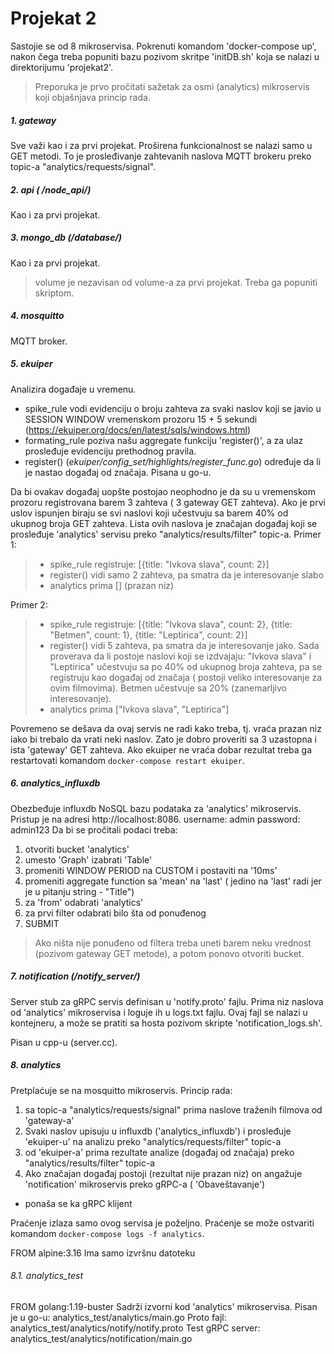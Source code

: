 # Projekat 2

Sastojie se od 8 mikroservisa.
Pokrenuti komandom 'docker-compose up', nakon čega treba popuniti bazu pozivom skritpe 'initDB.sh' koja se nalazi u direktorijumu 'projekat2'.

> Preporuka je prvo pročitati sažetak za osmi (analytics) mikroservis koji objašnjava princip rada.

##### 1. gateway
Sve važi kao i za prvi projekat.
Proširena funkcionalnost se nalazi samo u GET metodi. To je prosleđivanje zahtevanih naslova MQTT brokeru preko topic-a "analytics/requests/signal".

##### 2. api ( /node_api/)
Kao i za prvi projekat.
##### 3. mongo_db (/database/)
Kao i za prvi projekat. 
> volume je nezavisan od volume-a za prvi projekat. Treba ga popuniti skriptom.

##### 4. mosquitto
MQTT broker.

##### 5. ekuiper
Analizira događaje u vremenu.
- spike_rule 
vodi evidenciju o broju zahteva za svaki naslov koji se javio u SESSION WINDOW vremenskom prozoru 15 + 5 sekundi (https://ekuiper.org/docs/en/latest/sqls/windows.html)
- formating_rule 
poziva našu aggregate funkciju 'register()', a za ulaz prosleđuje evidenciju prethodnog pravila.
- register() (*ekuiper/config_set/highlights/register_func.go*) 
određuje da li je nastao događaj od značaja.
Pisana u go-u.

Da bi ovakav događaj uopšte postojao neophodno je da su u vremenskom prozoru registrovana barem 3 zahteva ( 3 gateway GET zahteva). Ako je prvi uslov ispunjen biraju se svi naslovi koji učestvuju sa barem 40% od ukupnog broja GET zahteva. Lista ovih naslova je značajan događaj koji se prosleđuje 'analytics' servisu preko "analytics/results/filter" topic-a.
Primer 1:
> - spike_rule registruje: 
[{title: "Ivkova slava", count: 2}]
> - register() vidi samo 2 zahteva, pa smatra da je interesovanje slabo
> - analytics prima [] (prazan niz)

Primer 2:
> - spike_rule registruje:
[{title: "Ivkova slava", count: 2}, {title: "Betmen", count: 1}, {title: "Leptirica", count: 2}]
> - register() vidi 5 zahteva, pa smatra da je interesovanje jako. Sada proverava da li postoje naslovi koji se izdvajaju:
"Ivkova slava" i "Leptirica" učestvuju sa po 40% od ukupnog broja zahteva, pa se registruju kao događaj od značaja ( postoji veliko interesovanje za ovim filmovima). 
Betmen učestvuje sa 20% (zanemarljivo interesovanje).
> - analytics prima ["Ivkova slava", "Leptirica"]

Povremeno se dešava da ovaj servis ne radi kako treba, tj. vraća prazan niz iako bi trebalo da vrati neki naslov.
Zato je dobro proveriti sa 3 uzastopna i ista 'gateway' GET zahteva.
Ako ekuiper ne vraća dobar rezultat treba ga restartovati komandom `docker-compose restart ekuiper`.

##### 6. analytics_influxdb
Obezbeđuje influxdb NoSQL bazu podataka za 'analytics' mikroservis. 
Pristup je na adresi http://localhost:8086.
username: admin
password: admin123
Da bi se pročitali podaci treba:
1. otvoriti bucket 'analytics'
2. umesto 'Graph' izabrati 'Table' 
3. promeniti WINDOW PERIOD na CUSTOM  i postaviti na '10ms' 
4. promeniti aggregate function sa 'mean' na 'last' ( jedino na 'last' radi jer je u pitanju string - "Title")
5. za 'from' odabrati 'analytics' 
6. za prvi filter odabrati bilo šta od ponuđenog
7. SUBMIT

> Ako ništa nije ponuđeno od filtera treba uneti barem neku vrednost (pozivom gateway GET metode), a potom ponovo otvoriti bucket.

##### 7. notification (/notify_server/)
Server stub za gRPC servis definisan u 'notify.proto' fajlu.
Prima niz naslova od 'analytics' mikroservisa i loguje ih u logs.txt fajlu. Ovaj fajl se nalazi u kontejneru, a može se pratiti sa hosta pozivom skripte 'notification_logs.sh'.

Pisan u cpp-u (server.cc).

##### 8. analytics
Pretplaćuje se na mosquitto mikroservis.
Princip rada:
1. sa topic-a "analytics/requests/signal" prima naslove traženih filmova od 'gateway-a'
2. Svaki naslov upisuju u influxdb ('analytics_influxdb') i prosleđuje 'ekuiper-u' na analizu preko "analytics/requests/filter" topic-a 
3. od 'ekuiper-a' prima rezultate analize (događaj od značaja) preko "analytics/results/filter" topic-a
4. Ako značajan događaj postoji (rezultat nije prazan niz) on angažuje 'notification' mikroservis preko gRPC-a ( 'Obaveštavanje')
 - ponaša se ka gRPC klijent

Praćenje izlaza samo ovog servisa je poželjno. Praćenje se može ostvariti komandom `docker-compose logs -f analytics`.

FROM alpine:3.16 
Ima samo izvršnu datoteku

###### 8.1. analytics_test 
FROM golang:1.19-buster
Sadrži izvorni kod 'analytics' mikroservisa. 
Pisan je u go-u: analytics_test/analytics/main.go
Proto fajl: analytics_test/analytics/notify/notify.proto
Test gRPC server: analytics_test/analytics/notification/main.go
